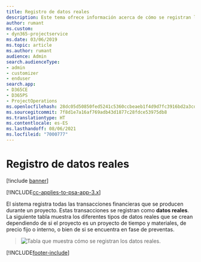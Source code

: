```yaml
---
title: Registro de datos reales
description: Este tema ofrece información acerca de cómo se registran los datos reales.
author: rumant
ms.custom:
- dyn365-projectservice
ms.date: 03/06/2019
ms.topic: article
ms.author: rumant
audience: Admin
search.audienceType:
- admin
- customizer
- enduser
search.app:
- D365CE
- D365PS
- ProjectOperations
ms.openlocfilehash: 28dc05d50850fed5241c5360ccbeaeb1f4d9d7fc3916bd2a3cd1bb6f43457dd1
ms.sourcegitcommit: 7f8d1e7a16af769adb43d1877c28fdce53975db8
ms.translationtype: HT
ms.contentlocale: es-ES
ms.lasthandoff: 08/06/2021
ms.locfileid: "7000777"
---
```

# <a name="recording-actuals"></a>Registro de datos reales 

[!include [banner](../includes/psa-now-project-operations.md)]

[!INCLUDE[cc-applies-to-psa-app-3.x](../includes/cc-applies-to-psa-app-3x.md)]

El sistema registra todas las transacciones financieras que se producen durante un proyecto. Estas transacciones se registran como **datos reales**. La siguiente tabla muestra los diferentes tipos de datos reales que se crean dependiendo de si el proyecto es un proyecto de tiempo y materiales, de precio fijo o interno, o bien de si se encuentra en fase de preventas.

> ![Tabla que muestra cómo se registran los datos reales.](media/advanced-table2.png)


[!INCLUDE[footer-include](../includes/footer-banner.md)]